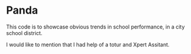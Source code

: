 # Panda
This code is to showcase obvious trends in school performance, in a city school district.

I would like to mention that I had help of a totur and Xpert Assitant.
